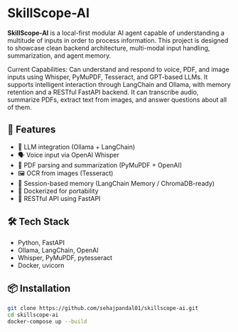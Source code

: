 # SkillScope-AI

**SkillScope-AI** is a local-first modular AI agent capable of understanding a multitude of inputs in order to process information. This project is designed to showcase clean backend architecture, multi-modal input handling, summarization, and agent memory.

Current Capabilities: Can understand and respond to voice, PDF, and image inputs using Whisper, PyMuPDF, Tesseract, and GPT-based LLMs. It supports intelligent interaction through LangChain and Ollama, with memory retention and a RESTful FastAPI backend. It can transcribe audio, summarize PDFs, extract text from images, and answer questions about all of them.

## 🚀 Features
- 🧠 LLM integration (Ollama + LangChain)
- 🗣️ Voice input via OpenAI Whisper
- 📄 PDF parsing and summarization (PyMuPDF + OpenAI)
- 🖼️ OCR from images (Tesseract)
- 💬 Session-based memory (LangChain Memory / ChromaDB-ready)
- 🐳 Dockerized for portability
- 🔌 RESTful API using FastAPI

## 🛠️ Tech Stack
- Python, FastAPI
- Ollama, LangChain, OpenAI
- Whisper, PyMuPDF, pytesseract
- Docker, uvicorn

## 📦 Installation
```bash
git clone https://github.com/sehajpandal01/skillscope-ai.git
cd skillscope-ai
docker-compose up --build
